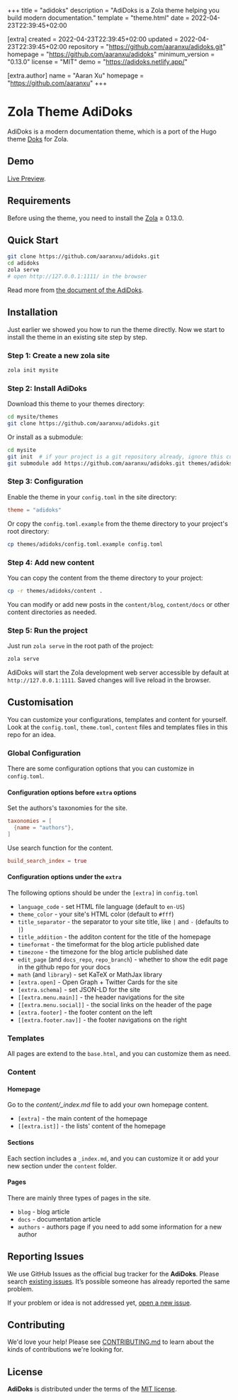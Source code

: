 
+++
title = "adidoks"
description = "AdiDoks is a Zola theme helping you build modern documentation."
template = "theme.html"
date = 2022-04-23T22:39:45+02:00

[extra]
created = 2022-04-23T22:39:45+02:00
updated = 2022-04-23T22:39:45+02:00
repository = "https://github.com/aaranxu/adidoks.git"
homepage = "https://github.com/aaranxu/adidoks"
minimum_version = "0.13.0"
license = "MIT"
demo = "https://adidoks.netlify.app/"

[extra.author]
name = "Aaran Xu"
homepage = "https://github.com/aaranxu"
+++        

# Zola Theme AdiDoks

AdiDoks is a modern documentation theme, which is a port of the Hugo
theme [Doks](https://github.com/h-enk/doks) for Zola.

## Demo

[Live Preview](https://adidoks.netlify.app/).

## Requirements

Before using the theme, you need to install the [Zola](https://www.getzola.org/documentation/getting-started/installation/) ≥ 0.13.0.

## Quick Start

```bash
git clone https://github.com/aaranxu/adidoks.git
cd adidoks
zola serve
# open http://127.0.0.1:1111/ in the browser
```

Read more from [the document of the AdiDoks](https://adidoks.org/docs/getting-started/introduction/).

## Installation

Just earlier we showed you how to run the theme directly. Now we start to
install the theme in an existing site step by step.

### Step 1: Create a new zola site

```bash
zola init mysite
```

### Step 2: Install AdiDoks

Download this theme to your themes directory:

```bash
cd mysite/themes
git clone https://github.com/aaranxu/adidoks.git
```

Or install as a submodule:

```bash
cd mysite
git init  # if your project is a git repository already, ignore this command
git submodule add https://github.com/aaranxu/adidoks.git themes/adidoks
```

### Step 3: Configuration

Enable the theme in your `config.toml` in the site directory:

```toml
theme = "adidoks"
```

Or copy the `config.toml.example` from the theme directory to your project's
root directory:

```bash
cp themes/adidoks/config.toml.example config.toml
```

### Step 4: Add new content

You can copy the content from the theme directory to your project:

```bash
cp -r themes/adidoks/content .
```

You can modify or add new posts in the `content/blog`, `content/docs` or other
content directories as needed.

### Step 5: Run the project

Just run `zola serve` in the root path of the project:

```bash
zola serve
```

AdiDoks will start the Zola development web server accessible by default at
`http://127.0.0.1:1111`. Saved changes will live reload in the browser.

## Customisation

You can customize your configurations, templates and content for yourself. Look
at the `config.toml`, `theme.toml`, `content` files and templates files in this
repo for an idea.

### Global Configuration

There are some configuration options that you can customize in `config.toml`.

#### Configuration options before `extra` options

Set the authors's taxonomies for the site.

```toml
taxonomies = [
  {name = "authors"},
]
```

Use search function for the content.

```toml
build_search_index = true
```

#### Configuration options under the `extra`

The following options should be under the `[extra]` in `config.toml`

- `language_code` - set HTML file language (default to `en-US`)
- `theme_color` - your site's HTML color (default to `#fff`)
- `title_separator` - the separator to your site title, like `|` and `-` (defaults to `|`)
- `title_addition` - the additon content for the title of the homepage
- `timeformat` - the timeformat for the blog article published date
- `timezone` - the timezone for the blog article published date
- `edit_page` (and `docs_repo`, `repo_branch`) - whether to show the edit page in the github repo for your docs
- `math` (and `library`) - set KaTeX or MathJax library
- `[extra.open]` - Open Graph + Twitter Cards for the site
- `[extra.schema]` - set JSON-LD for the site
- `[[extra.menu.main]]` - the header navigations for the site
- `[[extra.menu.social]]` - the social links on the header of the page
- `[extra.footer]` - the footer content on the left
- `[[extra.footer.nav]]` - the footer navigations on the right

### Templates

All pages are extend to the `base.html`, and you can customize them as need.

### Content

#### Homepage

Go to the *content/_index.md* file to add your own homepage content.

- `[extra]` - the main content of the homepage
- `[[extra.ist]]` - the lists' content of the homepage

#### Sections

Each section includes a `_index.md`, and you can customize it or add your new
section under the `content` folder.

#### Pages

There are mainly three types of pages in the site.

- `blog` - blog article
- `docs` - documentation article
- `authors` - authors page if you need to add some information for a new author

## Reporting Issues

We use GitHub Issues as the official bug tracker for the **AdiDoks**. Please
search [existing issues](https://github.com/aaranxu/adidoks/issues). It’s
possible someone has already reported the same problem.

If your problem or idea is not addressed yet, [open a new issue](https://github.com/aaranxu/adidoks/issues/new).

## Contributing

We'd love your help! Please see [CONTRIBUTING.md](./CONTRIBUTING.md) to learn
about the kinds of contributions we're looking for.

## License

**AdiDoks** is distributed under the terms of the
[MIT license](https://github.com/aaranxu/adidoks/blob/main/LICENSE).

        